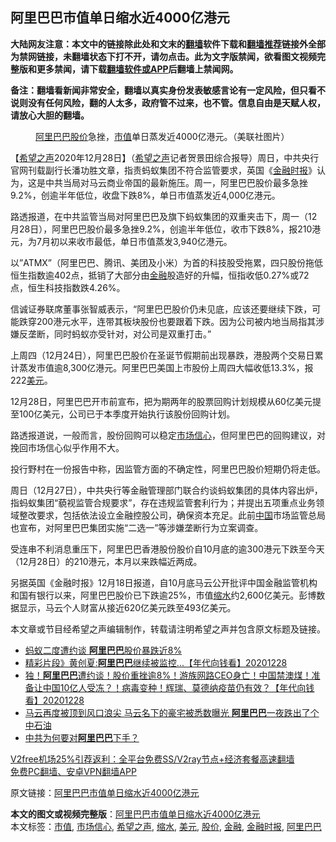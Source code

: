  <h2>阿里巴巴市值单日缩水近4000亿港元</h2> <p class="notice"><b>大陆网友注意：本文中的链接除此处和文末的<a href="https://github.com/bannedbook/fanqiang" >翻墙</a>软件下载和<a href="https://github.com/killgcd/justmysocks/blob/master/README.md">翻墙推荐</a>链接外全部为禁网链接，未翻墙状态下打不开，请勿点击。此为文字版禁闻，欲看图文视频完整版和更多禁闻，请下载<a href="https://github.com/bannedbook/fanqiang">翻墙软件或APP</a>后翻墙上禁闻网。</p><p>备注：翻墙看新闻非常安全，翻墙以真实身份发表敏感言论有一定风险，但只看不说则没有任何风险，翻的人太多，政府管不过来，也不管。信息自由是天赋人权，请放心大胆的翻墙。</b></p>  <div class="entry"> <figure><figcaption><a href="https://www.bannedbook.org/bnews/tag/%e9%98%bf%e9%87%8c%e5%b7%b4%e5%b7%b4/" class="st_tag internal_tag" rel="tag" title="标签 阿里巴巴 下的日志">阿里巴巴</a><a href="https://www.bannedbook.org/bnews/tag/%E8%82%A1%E4%BB%B7/" class="st_tag internal_tag" rel="tag" title="标签 股价 下的日志">股价</a>急挫，<a href="https://www.bannedbook.org/bnews/tag/%E5%B8%82%E5%80%BC/" class="st_tag internal_tag" rel="tag" title="标签 市值 下的日志">市值</a>单日蒸发近4000亿港元。（美联社图片）</figcaption></figure> <p>【<span class='wp_keywordlink_affiliate'><a href="https://www.soundofhope.org" title="希望之声" target="_blank">希望之声</a></span>2020年12月28日】（<a href="https://www.bannedbook.org/bnews/tag/%e5%b8%8c%e6%9c%9b%e4%b9%8b%e5%a3%b0/" class="st_tag internal_tag" rel="tag" title="标签 希望之声 下的日志">希望之声</a>记者贺景田综合报导）周日，中共央行官网刊载副行长潘功胜文章，指责蚂蚁集团不符合监管要求，英国《<a href="https://www.bannedbook.org/bnews/tag/%e9%87%91%e8%9e%8d%e6%97%b6%e6%8a%a5/" class="st_tag internal_tag" rel="tag" title="标签 金融时报 下的日志">金融时报</a>》认为，这是中共当局对马云商业帝国的最新施压。周一，阿里巴巴股价最多急挫9.2%，创逾半年低位，收盘下跌8%，单日市值蒸发近4,000亿港元。</p> <p>路透报道，在中共监管当局对阿里巴巴及旗下蚂蚁集团的双重夹击下，周一（12月28日），阿里巴巴股价最多急挫9.2%，创逾半年低位，收市下跌8%，报210港元，为7月初以来收市最低，单日市值蒸发3,940亿港元。</p> <p>以”ATMX”（阿里巴巴、腾讯、美团及小米）为首的科技股受拖累，四只股份拖低恒生指数逾402点，抵销了大部分由<a href="https://www.bannedbook.org/bnews/tag/%E9%87%91%E8%9E%8D/" class="st_tag internal_tag" rel="tag" title="标签 金融 下的日志">金融</a>股造好的升幅，恒指收低0.27%或72点，恒生科技指数跌4.26%。</p> <p>信诚证券联席董事张智威表示，“阿里巴巴股价仍未见底，应该还要继续下跌，可能跌穿200港元水平，连带其板块股份也要跟着下跌。因为公司被内地当局指其涉嫌反垄断，同时蚂蚁亦受针对，对公司是双重打击。”</p>  <p>上周四（12月24日），阿里巴巴股价在圣诞节假期前出现暴跌，港股两个交易日累计蒸发市值逾8,300亿港元。阿里巴巴美国上市股份上周四大幅收低13.3%，报222<a href="https://www.bannedbook.org/bnews/tag/%e7%be%8e%e5%85%83/" class="st_tag internal_tag" rel="tag" title="标签 美元 下的日志">美元</a>。</p> <p>12月28日，阿里巴巴开市前宣布，把为期两年的股票回购计划规模从60亿美元提至100亿美元，公司已于本季度开始执行该股份回购计划。</p> <p>路透报道说，一般而言，股份回购可以稳定<a href="https://www.bannedbook.org/bnews/tag/%E5%B8%82%E5%9C%BA%E4%BF%A1%E5%BF%83/" class="st_tag internal_tag" rel="tag" title="标签 市场信心 下的日志">市场信心</a>，但阿里巴巴的回购建议，对挽回市场信心似乎作用不大。</p> <p>投行野村在一份报告中称，因监管方面的不确定性，阿里巴巴股价短期仍将走低。</p>  <p>周日（12月27日），中共央行等金融管理部门联合约谈蚂蚁集团的具体内容出炉，指蚂蚁集团“藐视监管合规要求”，存在违规监管套利行为；并提出五项重点业务领域整改要求，包括依法设立金融控股公司，确保资本充足。此前<span class='wp_keywordlink_affiliate'><a href="https://www.bannedbook.org/" title="中国" target="_blank">中国</a></span>市场监管总局也宣布，对阿里巴巴集团实施“二选一”等涉嫌垄断行为立案调查。</p> <p>受连串不利消息重压下，阿里巴巴香港股份股价自10月底的逾300港元下跌至今天（12月28日）的210港元，本月以来跌幅近两成。</p> <p>另据英国《金融时报》12月18日报道，自10月底马云公开批评中国金融监管机构和国有银行以来，阿里巴巴股价已下跌逾25%，市值<a href="https://www.bannedbook.org/bnews/tag/%E7%BC%A9%E6%B0%B4/" class="st_tag internal_tag" rel="tag" title="标签 缩水 下的日志">缩水</a>约2,600亿美元。彭博数据显示，马云个人财富从接近620亿美元跌至493亿美元。</p> <p>本文章或节目经希望之声编辑制作，转载请注明希望之声并包含原文标题及链接。</p>  <ul class='op-related-articles' title='相关阅读'> <li><a href='https://www.bannedbook.org/bnews/taiwannews/20201229/1456702.html' target='_blank'>蚂蚁二度遭约谈 <b>阿里巴巴</b>股价暴跌近8%</a></li> <li><a href='https://www.bannedbook.org/bnews/taiwannews/20201228/1456637.html' target='_blank'>精彩片段》黄创夏:<b>阿里巴巴</b>继续被监控...【年代向钱看】20201228</a></li> <li><a href='https://www.bannedbook.org/bnews/taiwannews/20201228/1456608.html' target='_blank'>独！<b>阿里巴巴</b>遭约谈！股价重挫逾8%！游族网路CEO身亡！中国禁澳煤！准备让中国10亿人受冻？！病毒变种！辉瑞、莫德纳疫苗仍有效？【年代向钱看】20201228</a></li> <li><a href='https://www.bannedbook.org/bnews/comments/20201228/1456241.html' target='_blank'>马云再度被顶到风口浪尖 马云名下的豪宅被悉数曝光 <b>阿里巴巴</b>一夜跌出了个中石油</a></li> <li><a href='https://www.bannedbook.org/bnews/comments/20201228/1456210.html' target='_blank'>中共为何要对<b>阿里巴巴</b>下手？</a></li> </ul> <p class="texttj"> <a href="https://www.bannedbook.org/forum23/topic22702.html" target="_blank">V2free机场25%引荐返利：全平台免费SS/V2ray节点+经济套餐高速翻墙</a><br/> <a href="https://github.com/bannedbook/fanqiang/wiki/%E7%A6%81%E9%97%BB%E7%BD%91%E5%AE%89%E5%8D%93%E7%BF%BB%E5%A2%99%E6%96%B0%E9%97%BBAPP" target="_blank">免费PC翻墙、安卓VPN翻墙APP</a></p><p>原文链接：<a class="src_link"  href="https://www.soundofhope.org/post/458053" target="_blank">阿里巴巴市值单日缩水近4000亿港元</a></p><a name='sharetosocial'></a>       <div><b>本文的图文或视频完整版</b>：<a href='https://www.bannedbook.org/bnews/comments/20201229/1456761.html'>阿里巴巴市值单日缩水近4000亿港元</a></div>  </div><!--END ENTRY--> <div class="postfooter"> <div>本文标签：<a href="https://www.bannedbook.org/bnews/tag/%E5%B8%82%E5%80%BC/" rel="tag">市值</a>, <a href="https://www.bannedbook.org/bnews/tag/%E5%B8%82%E5%9C%BA%E4%BF%A1%E5%BF%83/" rel="tag">市场信心</a>, <a href="https://www.bannedbook.org/bnews/tag/%e5%b8%8c%e6%9c%9b%e4%b9%8b%e5%a3%b0/" rel="tag">希望之声</a>, <a href="https://www.bannedbook.org/bnews/tag/%E7%BC%A9%E6%B0%B4/" rel="tag">缩水</a>, <a href="https://www.bannedbook.org/bnews/tag/%e7%be%8e%e5%85%83/" rel="tag">美元</a>, <a href="https://www.bannedbook.org/bnews/tag/%E8%82%A1%E4%BB%B7/" rel="tag">股价</a>, <a href="https://www.bannedbook.org/bnews/tag/%E9%87%91%E8%9E%8D/" rel="tag">金融</a>, <a href="https://www.bannedbook.org/bnews/tag/%e9%87%91%e8%9e%8d%e6%97%b6%e6%8a%a5/" rel="tag">金融时报</a>, <a href="https://www.bannedbook.org/bnews/tag/%e9%98%bf%e9%87%8c%e5%b7%b4%e5%b7%b4/" rel="tag">阿里巴巴</a></div>  </div><!--END POSTFOOTER--> 